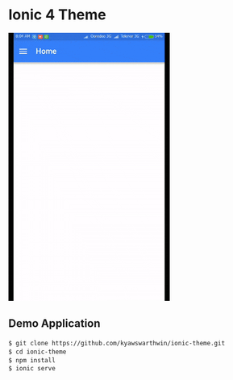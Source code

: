 # Ionic 4 Theme

![Screenshot](https://raw.githubusercontent.com/kyawswarthwin/ionic-theme/master/doc/assets/img01.gif)

## Demo Application

```sh
$ git clone https://github.com/kyawswarthwin/ionic-theme.git
$ cd ionic-theme
$ npm install
$ ionic serve
```
